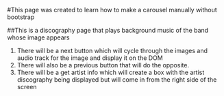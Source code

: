 #This page was created to learn how to make a carousel manually without bootstrap

##This is a discography page that plays background music of the band whose image appears

1. There will be a next button which will cycle through the images and audio track for the image and display it on the DOM
2. There will also be a previous button that will do the opposite.
3. There will be a get artist info which will create a box with the artist discography being displayed but will come in from the right side of the screen
